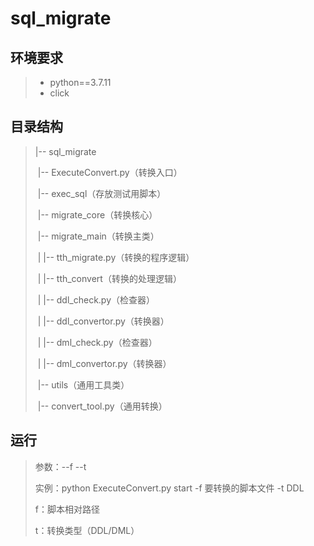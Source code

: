 # sql_migrate

## 环境要求

>- python==3.7.11
>- click

## 目录结构

>|-- sql_migrate
>
>​    |-- ExecuteConvert.py（转换入口）
>
>​    |-- exec_sql（存放测试用脚本）
>
>​    |-- migrate_core（转换核心）
>
>​    |-- migrate_main（转换主类）
>
>​    |   |-- tth_migrate.py（转换的程序逻辑）
>
>​    |   |-- tth_convert（转换的处理逻辑）
>
>​    |       |-- ddl_check.py（检查器）
>
>​    |       |-- ddl_convertor.py（转换器）
>
>​    |       |-- dml_check.py（检查器）
>
>​    |       |-- dml_convertor.py（转换器）
>
>​    |-- utils（通用工具类）
>
>​        |-- convert_tool.py（通用转换）

## 运行

>参数：--f --t
>
>实例：python ExecuteConvert.py start -f 要转换的脚本文件 -t DDL
>
>f：脚本相对路径
>
>t：转换类型（DDL/DML）